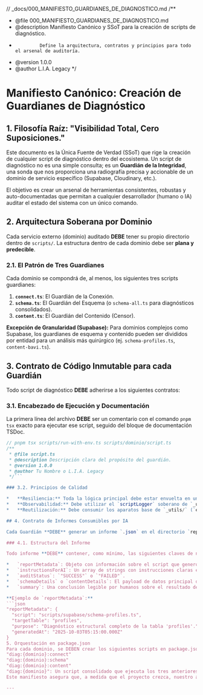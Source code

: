 // \_docs/000_MANIFIESTO_GUARDIANES_DE_DIAGNOSTICO.md
/\*\*

- @file 000_MANIFIESTO_GUARDIANES_DE_DIAGNOSTICO.md
- @description Manifiesto Canónico y SSoT para la creación de scripts de diagnóstico.
-              Define la arquitectura, contratos y principios para todo el arsenal de auditoría.
- @version 1.0.0
- @author L.I.A. Legacy
  \*/

# Manifiesto Canónico: Creación de Guardianes de Diagnóstico

## 1. Filosofía Raíz: "Visibilidad Total, Cero Suposiciones."

Este documento es la Única Fuente de Verdad (SSoT) que rige la creación de cualquier script de diagnóstico dentro del ecosistema. Un script de diagnóstico no es una simple consulta; es un **Guardián de la Integridad**, una sonda que nos proporciona una radiografía precisa y accionable de un dominio de servicio específico (Supabase, Cloudinary, etc.).

El objetivo es crear un arsenal de herramientas consistentes, robustas y auto-documentadas que permitan a cualquier desarrollador (humano o IA) auditar el estado del sistema con un único comando.

## 2. Arquitectura Soberana por Dominio

Cada servicio externo (dominio) auditado **DEBE** tener su propio directorio dentro de `scripts/`. La estructura dentro de cada dominio debe ser **plana y predecible**.

### 2.1. El Patrón de Tres Guardianes

Cada dominio se compondrá de, al menos, los siguientes tres scripts guardianes:

1.  **`connect.ts`**: El Guardián de la Conexión.
2.  **`schema.ts`**: El Guardián del Esquema (o `schema-all.ts` para diagnósticos consolidados).
3.  **`content.ts`**: El Guardián del Contenido (Censor).

**Excepción de Granularidad (Supabase):** Para dominios complejos como Supabase, los guardianes de esquema y contenido pueden ser divididos por entidad para un análisis más quirúrgico (ej. `schema-profiles.ts`, `content-bavi.ts`).

## 3. Contrato de Código Inmutable para cada Guardián

Todo script de diagnóstico **DEBE** adherirse a los siguientes contratos:

### 3.1. Encabezado de Ejecución y Documentación

La primera línea del archivo **DEBE** ser un comentario con el comando `pnpm tsx` exacto para ejecutar ese script, seguido del bloque de documentación TSDoc.

````typescript
// pnpm tsx scripts/run-with-env.ts scripts/dominio/script.ts
/**
 * @file script.ts
 * @description Descripción clara del propósito del guardián.
 * @version 1.0.0
 * @author Tu Nombre o L.I.A. Legacy
 */```

### 3.2. Principios de Calidad

*   **Resiliencia:** Toda la lógica principal debe estar envuelta en un bloque `try...catch...finally`. El script debe fallar de forma controlada (`process.exit(1)`) y generar siempre un informe, incluso en caso de error.
*   **Observabilidad:** Debe utilizar el `scriptLogger` soberano de `_utils/logger.ts` para informar de cada paso de su ejecución, incluyendo trazas, éxitos y errores.
*   **Reutilización:** Debe consumir los aparatos base de `_utils/` (`env.ts`, `logger.ts`, `types.ts`, `supabaseClient.ts`) siempre que sea posible.

## 4. Contrato de Informes Consumibles por IA

Cada Guardián **DEBE** generar un informe `.json` en el directorio `reports/{dominio}/`.

### 4.1. Estructura del Informe

Todo informe **DEBE** contener, como mínimo, las siguientes claves de nivel superior:

*   `reportMetadata`: Objeto con información sobre el script que generó el informe.
*   `instructionsForAI`: Un array de strings con instrucciones claras en lenguaje natural sobre cómo interpretar el informe.
*   `auditStatus`: `"SUCCESS"` o `"FAILED"`.
*   `schemaDetails` o `contentDetails`: El payload de datos principal del informe.
*   `summary`: Una conclusión legible por humanos sobre el resultado de la auditoría.

**Ejemplo de `reportMetadata`:**
```json
"reportMetadata": {
  "script": "scripts/supabase/schema-profiles.ts",
  "targetTable": "profiles",
  "purpose": "Diagnóstico estructural completo de la tabla 'profiles'.",
  "generatedAt": "2025-10-03T05:15:00.000Z"
}
5. Orquestación en package.json
Para cada dominio, se DEBEN crear los siguientes scripts en package.json:
"diag:{dominio}:connect"
"diag:{dominio}:schema"
"diag:{dominio}:content"
"diag:{dominio}": Un script consolidado que ejecuta los tres anteriores en secuencia.
Este manifiesto asegura que, a medida que el proyecto crezca, nuestro arsenal de diagnóstico se mantendrá coherente, robusto y de élite.

---
````
